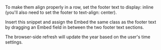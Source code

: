 To make them align properly in a row, set the footer text to display: inline (you'll also need to set the footer to text-align: center).

Insert this snippet and assign the Embed the same class as the footer text by dragging an Embed field in between the two footer text sections.

The browser-side refresh will update the year based on the user's time settings.
